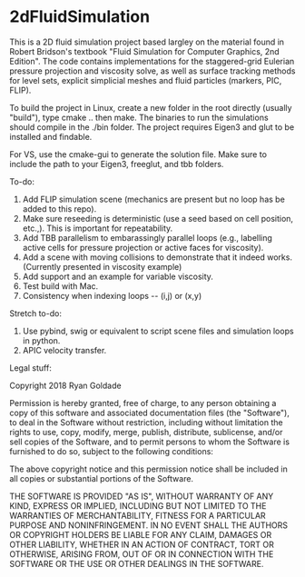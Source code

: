 # 2dFluidSimulation
This is a 2D fluid simulation project based largley on the material found in Robert Bridson's textbook "Fluid Simulation for Computer Graphics, 2nd Edition". The code contains implementations for the staggered-grid Eulerian pressure projection and viscosity solve, as well as surface tracking methods for level sets, explicit simplicial meshes and fluid particles (markers, PIC, FLIP).

To build the project in Linux, create a new folder in the root directly (usually "build"), type cmake .. then make. The binaries to run the simulations should compile in the ./bin folder. The project requires Eigen3 and glut to be installed and findable.

For VS, use the cmake-gui to generate the solution file. Make sure to include the path to your Eigen3, freeglut, and tbb folders.

To-do:

1. Add FLIP simulation scene (mechanics are present but no loop has be added to this repo).
2. Make sure reseeding is deterministic (use a seed based on cell position, etc.,). This is important for repeatability.
3. Add TBB parallelism to embarassingly parallel loops (e.g., labelling active cells for pressure projection or active faces for viscosity).
4. Add a scene with moving collisions to demonstrate that it indeed works. (Currently presented in viscosity example)
5. Add support and an example for variable viscosity.
6. Test build with Mac.
7. Consistency when indexing loops -- (i,j) or (x,y)

Stretch to-do:

1. Use pybind, swig or equivalent to script scene files and simulation loops in python.
2. APIC velocity transfer.

Legal stuff:

Copyright 2018 Ryan Goldade

Permission is hereby granted, free of charge, to any person obtaining a copy of this software and associated documentation files (the "Software"), to deal in the Software without restriction, including without limitation the rights to use, copy, modify, merge, publish, distribute, sublicense, and/or sell copies of the Software, and to permit persons to whom the Software is furnished to do so, subject to the following conditions:

The above copyright notice and this permission notice shall be included in all copies or substantial portions of the Software.

THE SOFTWARE IS PROVIDED "AS IS", WITHOUT WARRANTY OF ANY KIND, EXPRESS OR IMPLIED, INCLUDING BUT NOT LIMITED TO THE WARRANTIES OF MERCHANTABILITY, FITNESS FOR A PARTICULAR PURPOSE AND NONINFRINGEMENT. IN NO EVENT SHALL THE AUTHORS OR COPYRIGHT HOLDERS BE LIABLE FOR ANY CLAIM, DAMAGES OR OTHER LIABILITY, WHETHER IN AN ACTION OF CONTRACT, TORT OR OTHERWISE, ARISING FROM, OUT OF OR IN CONNECTION WITH THE SOFTWARE OR THE USE OR OTHER DEALINGS IN THE SOFTWARE.
